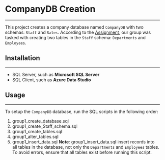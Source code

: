 # CompanyDB Creation
---
This project creates a company database named `CompanyDB` with two schemas: `Staff` and `Sales`. According to the [Assignment](https://github.com/ShahdAmmar/depi_gov_eg_MS_DE/blob/main/1-Microsoft_SQL_Essentials-2weeks_2days/phase_1/ASIGNMENT%20PROJECT%20-%20FINAL.pdf), our group  was tasked with creating two tables in the `Staff` schema: `Departments` and `Employees`.

## Installation
---
- SQL Server, such as **Microsoft SQL Server**
- SQL Client, such as **Azure Data Studio**

## Usage
---
To setup the `CompanyDB` database, run the SQL scripts in the following order:
1. group1_create_database.sql
2. group1_create_Staff_schema.sql
3. group1_create_tables.sql
4. group1_alter_tables.sql
5. group1_insert_data.sql
**Note**: group1_insert_data.sql insert records into all tables in the database, not only the `Departments` and `Employees` tables. To avoid errors, ensure that all tables exist before running this script.
